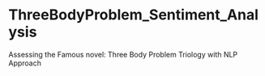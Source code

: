 # ThreeBodyProblem_Sentiment_Analysis
Assessing the Famous novel: Three Body Problem Triology with NLP Approach
